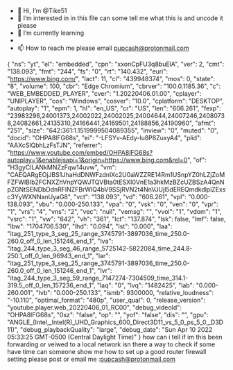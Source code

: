 - 👋 Hi, I’m @Tike51
- 👀 I’m interested in in this file can some tell me what this is and uncode it please
- 🌱 I’m currently learning
- 
- 📫 How to reach me please email pupcash@protonmail.com

<!---
Tike51/Tike51 is a ✨ special ✨ repository because its `README.md` (this file) appears on your GitHub profile.
You can click the Preview link to take a look at your changes.
--->

{
  "ns": "yt",
  "el": "embedded",
  "cpn": "xxonCpFU3q8buElA",
  "ver": 2,
  "cmt": "138.093",
  "fmt": "244",
  "fs": "0",
  "rt": "140.432",
  "euri": "https://www.bing.com/",
  "lact": 11,
  "cl": "439948374",
  "mos": 0,
  "state": "8",
  "volume": 100,
  "cbr": "Edge Chromium",
  "cbrver": "100.0.1185.36",
  "c": "WEB_EMBEDDED_PLAYER",
  "cver": "1.20220406.01.00",
  "cplayer": "UNIPLAYER",
  "cos": "Windows",
  "cosver": "10.0",
  "cplatform": "DESKTOP",
  "autoplay": "1",
  "epm": 1,
  "hl": "en_US",
  "cr": "US",
  "len": "606.261",
  "fexp": "23983296,24001373,24002022,24002025,24004644,24007246,24080738,24082661,24135310,24166441,24169501,24188856,24190960",
  "afmt": "251",
  "size": "642:361:1.1519999504089355",
  "inview": "0",
  "muted": "0",
  "docid": "OHPA8lFG68s",
  "ei": "-LFSYv-AEdy-lu8P8ZuxyA4",
  "plid": "AAXcSlQbhLzFsTJN",
  "referrer": "https://www.youtube.com/embed/OHPA8lFG68s?autoplay=1&enablejsapi=1&origin=https://www.bing.com&rel=0",
  "of": "H3gyCILANkMNZzFqw14uvw",
  "vm": "CAEQARgEOjJBS1JhaHdDNWFzdnlXc2U0aWZZRE14Rm1USnpYZ0hLZjZoMFZFWlBIb2FCNXZhVnpYQWJTQVBta0tESXI0VnE1a3hkMzBZcUZBSzA4QnNpZGNtSENDbDdnRFlNZFBrWlQ4bV9SSjRVN2t4NnVJUjl5dEREQmdkdlpiZExsc3YyWXNNanUyaG8",
  "vct": "138.093",
  "vd": "606.261",
  "vpl": "0.000-138.093",
  "vbu": "0.000-250.133",
  "vpa": "0",
  "vsk": "0",
  "ven": "0",
  "vpr": "1",
  "vrs": "4",
  "vns": "2",
  "vec": "null",
  "vemsg": "",
  "vvol": "1",
  "vdom": "1",
  "vsrc": "1",
  "vw": "642",
  "vh": "361",
  "lct": "137.874",
  "lsk": false,
  "lmf": false,
  "lbw": "1704706.530",
  "lhd": "0.094",
  "lst": "0.000",
  "laa": "itag_251_type_3_seg_25_range_3745791-3897036_time_250.0-260.0_off_0_len_151246_end_1",
  "lva": "itag_244_type_3_seg_46_range_5725142-5822084_time_244.8-250.1_off_0_len_96943_end_1",
  "lar": "itag_251_type_3_seg_25_range_3745791-3897036_time_250.0-260.0_off_0_len_151246_end_1",
  "lvr": "itag_244_type_3_seg_59_range_7147274-7304509_time_314.1-319.5_off_0_len_157236_end_1",
  "laq": "0",
  "lvq": "1482425",
  "lab": "0.000-260.001",
  "lvb": "0.000-250.133",
  "ismb": 9300000,
  "relative_loudness": "-10.110",
  "optimal_format": "480p",
  "user_qual": 0,
  "release_version": "youtube.player.web_20220406_01_RC00",
  "debug_videoId": "OHPA8lFG68s",
  "0sz": "false",
  "op": "",
  "yof": "false",
  "dis": "",
  "gpu": "ANGLE_(Intel,_Intel(R)_UHD_Graphics_600_Direct3D11_vs_5_0_ps_5_0,_D3D11)",
  "debug_playbackQuality": "large",
  "debug_date": "Sun Apr 10 2022 05:33:25 GMT-0500 (Central Daylight Time)"
}
how can i tell if im this been forwarding or veiwed to a local network isn there a way to check   if some have time can someone show me how to set up a good router firewall setting  please post or email me :pupcash@protonmail.com

